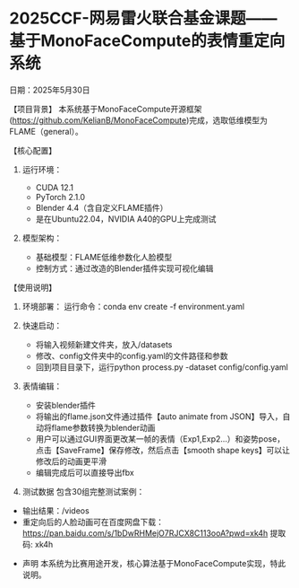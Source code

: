 # 2025CCF-网易雷火联合基金课题——基于MonoFaceCompute的表情重定向系统
日期：2025年5月30日

【项目背景】
本系统基于MonoFaceCompute开源框架(https://github.com/KelianB/MonoFaceCompute)完成，选取低维模型为FLAME（general）。

【核心配置】
1. 运行环境：
   - CUDA 12.1
   - PyTorch 2.1.0
   - Blender 4.4（含自定义FLAME插件）
   - 是在Ubuntu22.04，NVIDIA A40的GPU上完成测试

2. 模型架构：
   - 基础模型：FLAME低维参数化人脸模型
   - 控制方式：通过改造的Blender插件实现可视化编辑

【使用说明】
1. 环境部署：
   运行命令：conda env create -f environment.yaml

2. 快速启动：
   - 将输入视频新建文件夹，放入/datasets
   - 修改、config文件夹中的config.yaml的文件路径和参数
   - 回到项目目录下，运行python process.py -dataset config/config.yaml

3. 表情编辑：
   - 安装blender插件
   - 将输出的flame.json文件通过插件【auto animate from JSON】导入，自动将flame参数转换为blender动画
   - 用户可以通过GUI界面更改某一帧的表情（Exp1,Exp2...）和姿势pose，点击【SaveFrame】保存修改，然后点击【smooth shape keys】可以让修改后的动画更平滑
   - 编辑完成后可以直接导出fbx

4. 测试数据
包含30组完整测试案例：
- 输出结果：/videos
- 重定向后的人脸动画可在百度网盘下载：https://pan.baidu.com/s/1bDwRHMejO7RJCX8C113ooA?pwd=xk4h 提取码: xk4h 

* 声明
本系统为比赛用途开发，核心算法基于MonoFaceCompute实现，特此说明。
